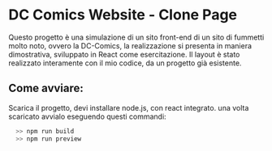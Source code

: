 # DC Comics Website - Clone Page

Questo progetto è una simulazione di un sito front-end di un sito di fummetti molto noto, ovvero la DC-Comics, la realizzazione si presenta in maniera dimostrativa, sviluppato in React come esercitazione. Il layout è stato realizzato interamente con il mio codice, da un progetto già esistente.
## Come avviare:
Scarica il progetto, devi installare node.js, con react integrato. una volta scaricato avvialo eseguendo questi commandi:
```bash
  >> npm run build
  >> npm run preview
```
    
